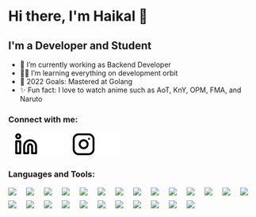# Hi there, I'm Haikal 👋


## I'm a Developer and Student

- 🚀 I’m currently working as Backend Developer
- 🧑‍💻 I’m learning everything on development orbit
- 🥅 2022 Goals: Mastered at Golang
- ✨ Fun fact: I love to watch anime such as AoT, KnY, OPM, FMA, and Naruto

### Connect with me:

[//]: # ([![website]&#40;./images/globe-light.svg&#41;]&#40;https://codestackr.com#gh-light-mode-only&#41;)

[//]: # ([![website]&#40;./images/globe-dark.svg&#41;]&#40;https://codestackr.com#gh-dark-mode-only&#41;)
&nbsp;&nbsp;
[![website](./images/linkedin-light.svg)](https://www.linkedin.com/in/haikal-luzain-a49377186#gh-light-mode-only)
[![website](./images/linkedin-dark.svg)](https://www.linkedin.com/in/haikal-luzain-a49377186#gh-dark-mode-only)
&nbsp;&nbsp;
[![website](./images/instagram-light.svg)](https://www.instagram.com/hfluzain#gh-light-mode-only)
[![website](./images/instagram-dark.svg)](https://www.instagram.com/hfluzain#gh-dark-mode-only)

[<link rel="stylesheet" href="https://cdn.jsdelivr.net/gh/devicons/devicon@v2.14.0/devicon.min.css">]()

### Languages and Tools:

[<img align="left" width="26px" src="https://cdn.jsdelivr.net/gh/devicons/devicon/icons/go/go-original-wordmark.svg" style="padding-right:10px;padding-bottom:10px;" />](https://go.dev/)
[<img align="left" width="26px" src="https://cdn.jsdelivr.net/gh/devicons/devicon/icons/php/php-original.svg" style="padding-right:10px;padding-bottom:10px;" />](https://www.php.net/)
[<img align="left" width="26px" src="https://cdn.jsdelivr.net/gh/devicons/devicon/icons/javascript/javascript-original.svg" style="padding-right:10px;padding-bottom:10px;" />](https://www.javascript.com/)
[<img align="left" width="26px" src="https://cdn.jsdelivr.net/gh/devicons/devicon/icons/typescript/typescript-original.svg" style="padding-right:10px;padding-bottom:10px;" />](https://www.typescriptlang.org/)
[<img align="left" width="26px" src="https://cdn.jsdelivr.net/gh/devicons/devicon/icons/java/java-original.svg" style="padding-right:10px;padding-bottom:10px;" />](https://dev.java/)
[<img align="left" width="26px" src="https://cdn.jsdelivr.net/gh/devicons/devicon/icons/kotlin/kotlin-original.svg" style="padding-right:10px;padding-bottom:10px;" />](https://kotlinlang.org/)
[<img align="left" width="26px" src="https://cdn.jsdelivr.net/gh/devicons/devicon/icons/nodejs/nodejs-original.svg" style="padding-right:10px;padding-bottom:10px;" />](https://nodejs.org/en/)
[<img align="left" width="26px" src="https://cdn.jsdelivr.net/gh/devicons/devicon/icons/express/express-original.svg" style="padding-right:10px;padding-bottom:10px;" />](https://expressjs.com/)
[<img align="left" width="26px" src="https://cdn.jsdelivr.net/gh/devicons/devicon/icons/react/react-original.svg" style="padding-right:10px;padding-bottom:10px;" />](https://reactjs.org/)
[<img align="left" width="26px" src="https://cdn.jsdelivr.net/gh/devicons/devicon/icons/nextjs/nextjs-original.svg" style="padding-right:10px;padding-bottom:10px;" />](https://nextjs.org/)
[<img align="left" width="26px" src="https://cdn.jsdelivr.net/gh/devicons/devicon/icons/html5/html5-original.svg" style="padding-right:10px;padding-bottom:10px;" />](https://www.w3schools.com/html/)
[<img align="left" width="26px" src="https://cdn.jsdelivr.net/gh/devicons/devicon/icons/css3/css3-original.svg" style="padding-right:10px;padding-bottom:10px;" />](https://www.w3schools.com/css/)
[<img align="left" width="26px" src="https://cdn.jsdelivr.net/gh/devicons/devicon/icons/sass/sass-original.svg" style="padding-right:10px;padding-bottom:10px;" />](https://sass-lang.com/)
[<img align="left" width="26px" src="https://cdn.jsdelivr.net/gh/devicons/devicon/icons/mongodb/mongodb-original.svg" style="padding-right:10px;padding-bottom:10px;" />](https://mongodb.com/)
[<img align="left" width="26px" src="https://cdn.jsdelivr.net/gh/devicons/devicon/icons/mysql/mysql-original.svg" style="padding-right:10px;padding-bottom:10px;" />](https://www.mysql.com/)
[<img align="left" width="26px" src="https://cdn.jsdelivr.net/gh/devicons/devicon/icons/postgresql/postgresql-original.svg" style="padding-right:10px;padding-bottom:10px;" />](https://www.postgresql.org/)
[<img align="left" width="26px" src="https://cdn.jsdelivr.net/gh/devicons/devicon/icons/firebase/firebase-plain.svg" style="padding-right:10px;padding-bottom:10px;" />](https://firebase.google.com/)
[<img align="left" width="26px" src="https://cdn.jsdelivr.net/gh/devicons/devicon/icons/redis/redis-original.svg" style="padding-right:10px;padding-bottom:10px;" />](https://redis.io/)
[<img align="left" width="26px" src="https://cdn.jsdelivr.net/gh/devicons/devicon/icons/docker/docker-plain-wordmark.svg" style="padding-right:10px;padding-bottom:10px;" />](https://www.docker.com/)
[<img align="left" width="26px" src="https://cdn.jsdelivr.net/gh/devicons/devicon/icons/amazonwebservices/amazonwebservices-plain-wordmark.svg" style="padding-right:10px;padding-bottom:10px;" />](https://aws.amazon.com/)
[<img align="left" width="26px" src="https://cdn.jsdelivr.net/gh/devicons/devicon/icons/git/git-original.svg" style="padding-right:10px;padding-bottom:10px;" />](https://git-scm.com/)
[<img align="left" width="26px" src="https://user-images.githubusercontent.com/3369400/139447912-e0f43f33-6d9f-45f8-be46-2df5bbc91289.png" style="padding-right:10px;padding-bottom:10px;" />](https://github.com#gh-dark-mode-only)
[<img align="left" width="26px" src="https://user-images.githubusercontent.com/3369400/139448065-39a229ba-4b06-434b-bc67-616e2ed80c8f.png" style="padding-right:10px;padding-bottom:10px;" />](https://github.com#gh-light-mode-only)
[<img align="left" width="26px" src="https://cdn.jsdelivr.net/gh/devicons/devicon/icons/vscode/vscode-original.svg" style="padding-right:10px;padding-bottom:10px;" />](https://code.visualstudio.com/)
[<img align="left" width="26px" src="https://cdn.jsdelivr.net/gh/devicons/devicon/icons/jetbrains/jetbrains-original.svg" style="padding-right:10px;padding-bottom:10px;" />](https://jetbrains.com/)

<br />
